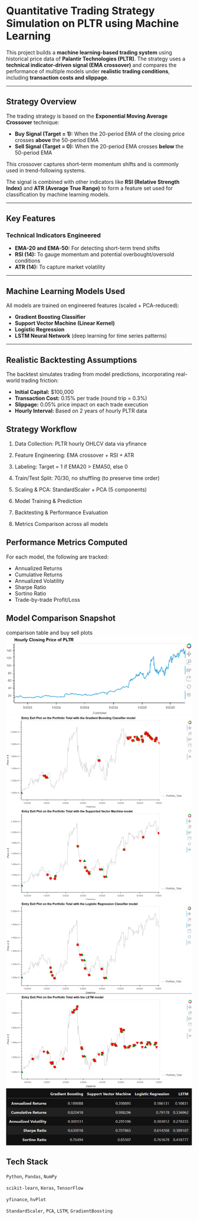 # Quantitative Trading Strategy Simulation on PLTR using Machine Learning

This project builds a **machine learning-based trading system** using historical price data of **Palantir Technologies (PLTR)**. The strategy uses a **technical indicator-driven signal (EMA crossover)** and compares the performance of multiple models under **realistic trading conditions**, including **transaction costs and slippage**.

---

## Strategy Overview

The trading strategy is based on the **Exponential Moving Average Crossover** technique:

- **Buy Signal (Target = 1):** When the 20-period EMA of the closing price crosses **above** the 50-period EMA  
- **Sell Signal (Target = 0):** When the 20-period EMA crosses **below** the 50-period EMA

This crossover captures short-term momentum shifts and is commonly used in trend-following systems.

The signal is combined with other indicators like **RSI (Relative Strength Index)** and **ATR (Average True Range)** to form a feature set used for classification by machine learning models.

---

## Key Features

### Technical Indicators Engineered

- **EMA-20 and EMA-50:** For detecting short-term trend shifts  
- **RSI (14):** To gauge momentum and potential overbought/oversold conditions  
- **ATR (14):** To capture market volatility

---

## Machine Learning Models Used

All models are trained on engineered features (scaled + PCA-reduced):

- **Gradient Boosting Classifier**
- **Support Vector Machine (Linear Kernel)**
- **Logistic Regression**
- **LSTM Neural Network** (deep learning for time series patterns)

---

## Realistic Backtesting Assumptions

The backtest simulates trading from model predictions, incorporating real-world trading friction:

- **Initial Capital:** $100,000  
- **Transaction Cost:** 0.15% per trade (round trip = 0.3%)  
- **Slippage:** 0.05% price impact on each trade execution  
- **Hourly Interval:** Based on 2 years of hourly PLTR data

## Strategy Workflow
1. Data Collection: PLTR hourly OHLCV data via yfinance

2. Feature Engineering: EMA crossover + RSI + ATR

3. Labeling: Target = 1 if EMA20 > EMA50, else 0

4. Train/Test Split: 70/30, no shuffling (to preserve time order)

5. Scaling & PCA: StandardScaler + PCA (5 components)

6. Model Training & Prediction

7. Backtesting & Performance Evaluation

8. Metrics Comparison across all models

## Performance Metrics Computed
For each model, the following are tracked:

* Annualized Returns
* Cumulative Returns
* Annualized Volatility
* Sharpe Ratio
* Sortino Ratio
* Trade-by-trade Profit/Loss

## Model Comparison Snapshot
comparison table and buy sell plots
!['Closing Price'](Images/closing.png)
!['Gradient Boosting'](Images/gradient%20boosting.png)
!['SVM'](Images/svm.png)
!['Logistic Regression'](Images/logistic%20regression.png)
!['LSTM'](Images/lstm.png)
!['Comparison'](Images/metrics%20comparison.png)


## Tech Stack
```Python```, ```Pandas```, ```NumPy```

```scikit-learn```, ```Keras```, ```TensorFlow```

```yfinance```, ```hvPlot```

```StandardScaler```, ```PCA```, ```LSTM```, ```GradientBoosting```